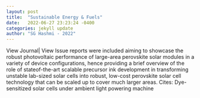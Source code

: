 ```yaml
---
layout: post
title:  "Sustainable Energy & Fuels"
date:   2022-06-27 23:23:24 -0400
categories: jekyll update
author: "SG Hashmi - 2022"
---
```

View Journal| View Issue reports were included aiming to showcase the robust photovoltaic performance of large-area perovskite solar modules in a variety of device configurations, hence providing a brief overview of the role of stateof-the-art scalable precursor ink development in transforming unstable lab-sized solar cells into robust, low-cost perovskite solar cell technology that can be scaled up to cover much larger areas. Cites: Dye-sensitized solar cells under ambient light powering machine